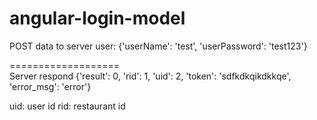 angular-login-model
===================
POST data to server
  user: {'userName': 'test',
         'userPassword': 'test123'}

===================          
Server respond
{'result': 0,
  'rid': 1,
  'uid': 2,
  'token': 'sdfkdkqikdkkqe',
  'error_msg': 'error'}
  
uid: user id
rid: restaurant id
